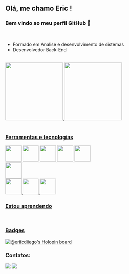 ## Olá, me chamo Eric ! 
### Bem vindo ao meu perfil GitHub 👋

<br>

- Formado em Analise e desenvolvimento de sistemas
- Desenvolvedor Back-End

<br>

<div>
 <a href="https://github.com/seu-usuário-aqui">
 <img height="180em" src="https://github-readme-stats.vercel.app/api/top-langs/?username=EricOliveiras&layout=compact&langs_count=7&theme=dracula"/>
 <img height="180em" src="https://github-readme-stats.vercel.app/api?username=EricOliveiras&show_icons=true&theme=dracula&include_all_commits=true&count_private=true"/>
</div>

 <br>
  
### Ferramentas e tecnologias
  <img src="https://cdn.jsdelivr.net/gh/devicons/devicon/icons/javascript/javascript-original.svg" height="50" width="50" /> 
  <img src="https://cdn.jsdelivr.net/gh/devicons/devicon/icons/nodejs/nodejs-original.svg" height="50" width="50" />
  <img src="https://cdn.jsdelivr.net/gh/devicons/devicon/icons/typescript/typescript-original.svg" height="50" width="50" />
  <img src="https://cdn.jsdelivr.net/gh/devicons/devicon/icons/express/express-original.svg" height="50" width="50"/>
  <img src="https://cdn.jsdelivr.net/gh/devicons/devicon/icons/nestjs/nestjs-plain.svg" height="50" width="50"/>
  <br>
  <img src="https://cdn.jsdelivr.net/gh/devicons/devicon/icons/go/go-original-wordmark.svg" height="50" width="50"/>
  <br>
  <img src="https://cdn.jsdelivr.net/gh/devicons/devicon/icons/postgresql/postgresql-plain-wordmark.svg" height="50" width="50"/>
  <img src="https://cdn.jsdelivr.net/gh/devicons/devicon/icons/docker/docker-original-wordmark.svg" height="50" width="50"/> 
  <img src="https://cdn.jsdelivr.net/gh/devicons/devicon/icons/mongodb/mongodb-original-wordmark.svg" height="50" width="50"/>
          
     
<br>  
  
### Estou aprendendo
            
<br>

### Badges

[![@eriicdiiego's Holopin board](https://holopin.me/eriicdiiego)](https://holopin.io/@eriicdiiego)
  
### Contatos:

<div>
<a href = "mailto:eriicdiiego@hotmail.com"><img src="https://img.shields.io/badge/Gmail-D14836?style=for-the-badge&logo=gmail&logoColor=white" target="_blank"></a>
<a href="https://www.linkedin.com/in/eric-oliveira-588379204/" target="_blank"><img src="https://img.shields.io/badge/-LinkedIn-%230077B5?style=for-the-badge&logo=linkedin&logoColor=white" target="_blank"></a>   
</div>
  
